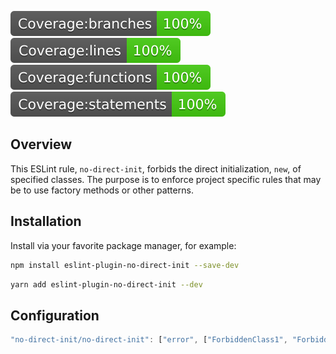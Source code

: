 ![Branches](./coverage/badge-branches.svg)
![Lines](./coverage/badge-lines.svg)
![Functions](./coverage/badge-functions.svg)
![Statements](./coverage/badge-statements.svg)

## Overview

This ESLint rule, `no-direct-init`, forbids the direct initialization, `new`,  of specified classes.
The purpose is to enforce project specific rules that may be to use factory methods or other patterns.

## Installation
Install via your favorite package manager, for example:

```bash
npm install eslint-plugin-no-direct-init --save-dev
```

```bash
yarn add eslint-plugin-no-direct-init --dev
```

## Configuration

```js
"no-direct-init/no-direct-init": ["error", ["ForbiddenClass1", "ForbiddenClass2"]]
```
